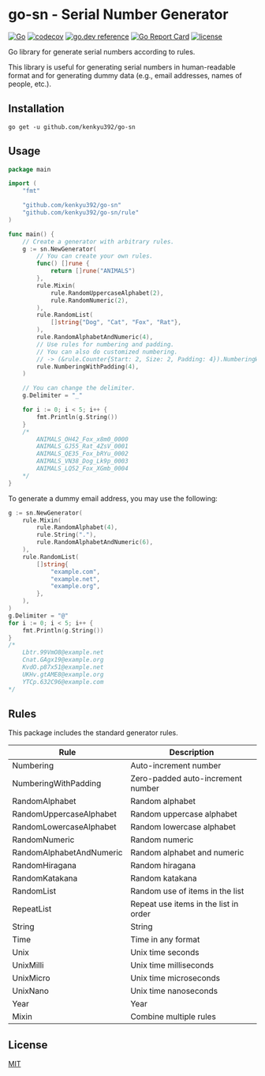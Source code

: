 # go-sn - Serial Number Generator

[![Go](https://github.com/kenkyu392/go-sn/actions/workflows/go.yml/badge.svg)](https://github.com/kenkyu392/go-sn/actions/workflows/go.yml)
[![codecov](https://codecov.io/gh/kenkyu392/go-sn/branch/main/graph/badge.svg)](https://codecov.io/gh/kenkyu392/go-sn)
[![go.dev reference](https://img.shields.io/badge/go.dev-reference-00ADD8?logo=go)](https://pkg.go.dev/github.com/kenkyu392/go-sn)
[![Go Report Card](https://goreportcard.com/badge/github.com/kenkyu392/go-sn)](https://goreportcard.com/report/github.com/kenkyu392/go-sn)
[![license](https://img.shields.io/github/license/kenkyu392/go-sn)](LICENSE)

Go library for generate serial numbers according to rules.

This library is useful for generating serial numbers in human-readable format and for generating dummy data (e.g., email addresses, names of people, etc.).

## Installation

```
go get -u github.com/kenkyu392/go-sn
```

## Usage

```go
package main

import (
	"fmt"

	"github.com/kenkyu392/go-sn"
	"github.com/kenkyu392/go-sn/rule"
)

func main() {
	// Create a generator with arbitrary rules.
	g := sn.NewGenerator(
		// You can create your own rules.
		func() []rune {
			return []rune("ANIMALS")
		},
		rule.Mixin(
			rule.RandomUppercaseAlphabet(2),
			rule.RandomNumeric(2),
		),
		rule.RandomList(
			[]string{"Dog", "Cat", "Fox", "Rat"},
		),
		rule.RandomAlphabetAndNumeric(4),
		// Use rules for numbering and padding.
		// You can also do customized numbering.
		// -> (&rule.Counter{Start: 2, Size: 2, Padding: 4}).NumberingWithPadding(),
		rule.NumberingWithPadding(4),
	)

	// You can change the delimiter.
	g.Delimiter = "_"

	for i := 0; i < 5; i++ {
		fmt.Println(g.String())
	}
	/*
		ANIMALS_OH42_Fox_x8m0_0000
		ANIMALS_GJ55_Rat_4ZsV_0001
		ANIMALS_QE35_Fox_bRYu_0002
		ANIMALS_VN38_Dog_Lk9p_0003
		ANIMALS_LQ52_Fox_XGmb_0004
	*/
}
```

To generate a dummy email address, you may use the following:

```go
g := sn.NewGenerator(
	rule.Mixin(
		rule.RandomAlphabet(4),
		rule.String("."),
		rule.RandomAlphabetAndNumeric(6),
	),
	rule.RandomList(
		[]string{
			"example.com",
			"example.net",
			"example.org",
		},
	),
)
g.Delimiter = "@"
for i := 0; i < 5; i++ {
	fmt.Println(g.String())
}
/*
	Lbtr.99VmO8@example.net
	Cnat.GAgx19@example.org
	KvdO.p87x51@example.net
	UKHv.gtAME8@example.org
	YTCp.632C96@example.com
*/
```

## Rules

This package includes the standard generator rules.

| Rule | Description |
| --- | --- |
| Numbering | Auto-increment number |
| NumberingWithPadding | Zero-padded auto-increment number |
| RandomAlphabet | Random alphabet |
| RandomUppercaseAlphabet | Random uppercase alphabet |
| RandomLowercaseAlphabet | Random lowercase alphabet |
| RandomNumeric | Random numeric |
| RandomAlphabetAndNumeric | Random alphabet and numeric |
| RandomHiragana | Random hiragana |
| RandomKatakana | Random katakana |
| RandomList | Random use of items in the list |
| RepeatList | Repeat use items in the list in order |
| String | String |
| Time | Time in any format |
| Unix | Unix time seconds |
| UnixMilli | Unix time milliseconds |
| UnixMicro | Unix time microseconds |
| UnixNano | Unix time nanoseconds |
| Year | Year |
| Mixin | Combine multiple rules |


## License

[MIT](LICENSE)
